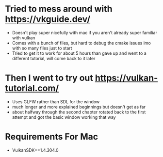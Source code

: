 # Tried to mess around with https://vkguide.dev/ 

- Doesn't play super nicefully with mac if you aren't already super familiar with vulkan
- Comes with a bunch of files, but hard to debug the cmake issues imo with so many files just to start 
- Tried to get it to work for about 5 hours than gave up and went to a different tutorial, will come back to it later 

# Then I went to try out https://vulkan-tutorial.com/
- Uses GLFW rather than SDL for the window 
- much longer and more explained beginnings but doesn't get as far 
- about halfway through the second chapter rotated back to the first attempt and got the basic window working that way 

# Requirements For Mac
- VulkanSDK==1.4.304.0
